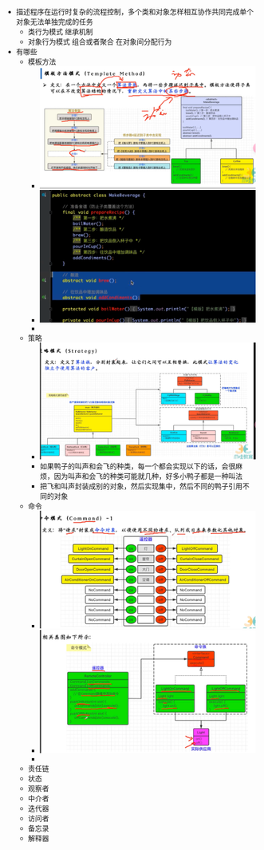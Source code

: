 - 描述程序在运行时复杂的流程控制，多个类和对象怎样相互协作共同完成单个对象无法单独完成的任务
	- 类行为模式 继承机制
	- 对象行为模式 组合或者聚合 在对象间分配行为
- 有哪些
	- 模板方法
		- ![image.png](../assets/image_1711539504755_0.png)
		- ![image.png](../assets/image_1711539758240_0.png)
		-
	- 策略
		- ![image.png](../assets/image_1711539978029_0.png)
		- 如果鸭子的叫声和会飞的种类，每一个都会实现以下的话，会很麻烦，因为叫声和会飞的种类可能就几种，好多小鸭子都是一种叫法
		- 把飞和叫声封装成别的对象，然后实现集中，然后不同的鸭子引用不同的对象
	- 命令
		- ![image.png](../assets/image_1711540373523_0.png)
		- ![image.png](../assets/image_1711540494141_0.png)
		-
	- 责任链
	- 状态
	- 观察者
	- 中介者
	- 迭代器
	- 访问者
	- 备忘录
	- 解释器